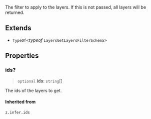 The filter to apply to the layers. If this is not passed, all layers will be returned.

## Extends

- `TypeOf`\<*typeof* `LayersGetLayersFilterSchema`\>

## Properties

### ids?

> `optional` **ids**: `string`[]

The ids of the layers to get.

#### Inherited from

`z.infer.ids`
